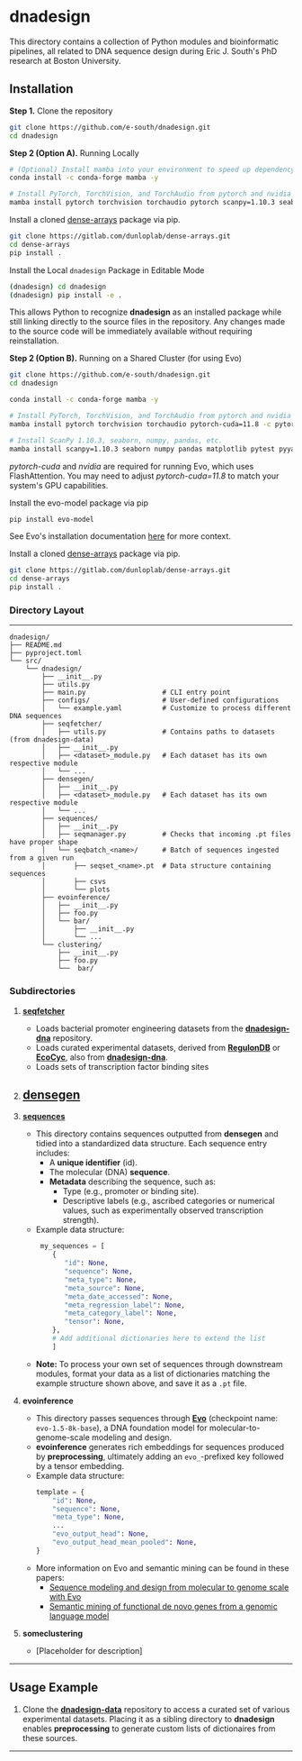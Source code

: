 # dnadesign

This directory contains a collection of Python modules and bioinformatic pipelines, all related to DNA sequence design during Eric J. South's PhD research at Boston University.

## Installation

**Step 1.** Clone the repository
```bash
git clone https://github.com/e-south/dnadesign.git
cd dnadesign
```

**Step 2 (Option A).** Running Locally
```bash
# (Optional) Install mamba into your environment to speed up dependency resolution and installation.
conda install -c conda-forge mamba -y

# Install PyTorch, TorchVision, and TorchAudio from pytorch and nvidia channels.
mamba install pytorch torchvision torchaudio pytorch scanpy=1.10.3 seaborn numpy pandas matplotlib pytest pyyaml -c conda-forge -y
```   

Install a cloned [dense-arrays](https://github.com/e-south/dense-arrays) package via pip.
```bash
git clone https://gitlab.com/dunloplab/dense-arrays.git
cd dense-arrays
pip install .
```

Install the Local `dnadesign` Package in Editable Mode
```bash
(dnadesign) cd dnadesign
(dnadesign) pip install -e .
```
This allows Python to recognize **dnadesign** as an installed package while still linking directly to the source files in the repository. Any changes made to the source code will be immediately available without requiring reinstallation.

**Step 2 (Option B).** Running on a Shared Cluster (for using Evo)
```bash
git clone https://github.com/e-south/dnadesign.git
cd dnadesign

conda install -c conda-forge mamba -y

# Install PyTorch, TorchVision, and TorchAudio from pytorch and nvidia channels.
mamba install pytorch torchvision torchaudio pytorch-cuda=11.8 -c pytorch -c nvidia -y

# Install ScanPy 1.10.3, seaborn, numpy, pandas, etc.
mamba install scanpy=1.10.3 seaborn numpy pandas matplotlib pytest pyyaml -c conda-forge -y
```
*pytorch-cuda* and *nvidia* are required for running Evo, which uses FlashAttention. You may need to adjust *pytorch-cuda=11.8* to match your system's GPU capabilities.


Install the evo-model package via pip
```bash
pip install evo-model
```
See Evo's installation documentation [here](https://github.com/evo-design/evo/tree/main) for more context.

Install a cloned [dense-arrays](https://github.com/e-south/dense-arrays) package via pip.
```bash
git clone https://gitlab.com/dunloplab/dense-arrays.git
cd dense-arrays
pip install .
```

### Directory Layout
---
```text
dnadesign/
├── README.md
├── pyproject.toml
└── src/
    └── dnadesign/
        ├── __init__.py
        ├── utils.py
        ├── main.py                   # CLI entry point
        ├── configs/                  # User-defined configurations
        │   └── example.yaml          # Customize to process different DNA sequences
        ├── seqfetcher/
        │   ├── utils.py              # Contains paths to datasets (from dnadesign-data)
        │   ├── __init__.py 
        │   ├── <dataset>_module.py   # Each dataset has its own respective module
        │   └── ...  
        ├── densegen/
        │   ├── __init__.py 
        │   ├── <dataset>_module.py   # Each dataset has its own respective module
        │   └── ...  
        ├── sequences/                
        │   ├── __init__.py    
        │   ├── seqmanager.py         # Checks that incoming .pt files have proper shape
        │   └── seqbatch_<name>/      # Batch of sequences ingested from a given run
        │       ├── seqset_<name>.pt  # Data structure containing sequences
        │       ├── csvs                
        │       └── plots     
        ├── evoinference/            
        │   ├── __init__.py    
        │   ├── foo.py        
        │   └── bar/                
        │       ├── __init__.py
        │       └── ...                 
        └── clustering/            
            ├── __init__.py    
            ├── foo.py        
            └──  bar/                 
```
     
### Subdirectories

1. [**seqfetcher**](seqfetcher/seqfetcher-docs.md)
   - Loads bacterial promoter engineering datasets from the [**dnadesign-dna**](https://github.com/e-south/dnadesign-data) repository.
   - Loads curated experimental datasets, derived from [**RegulonDB**](https://regulondb.ccg.unam.mx/) or [**EcoCyc**](https://ecocyc.org/), also from [**dnadesign-dna**](https://github.com/e-south/dnadesign-data).
   - Loads sets of transcription factor binding sites

2. [**densegen**](densegen/densegen-docs.md) 
   - 

2. [**sequences**](sequences/sequences-docs.md)
   - This directory contains sequences outputted from **densegen** and tidied into a standardized data structure. Each sequence entry includes:
     - A **unique identifier** (id).
     - The molecular (DNA) **sequence**.
     - **Metadata** describing the sequence, such as:
       - Type (e.g., promoter or binding site).
       - Descriptive labels (e.g., ascribed categories or numerical values, such as experimentally observed transcription strength).
   - Example data structure:
     ```python
      my_sequences = [
         {
            "id": None,
            "sequence": None,
            "meta_type": None,
            "meta_source": None,
            "meta_date_accessed": None,
            "meta_regression_label": None,
            "meta_category_label": None,
            "tensor": None,
         },
         # Add additional dictionaries here to extend the list
         ]
     ```
   - **Note:** To process your own set of sequences through downstream modules, format your data as a list of dictionaries matching the example structure shown above, and save it as a ```.pt``` file.

3. **evoinference**
   - This directory passes sequences through **[Evo](https://github.com/evo-design/evo/tree/main)** (checkpoint name: `evo-1.5-8k-base`), a DNA foundation model for molecular-to-genome-scale modeling and design.
   - **evoinference** generates rich embeddings for sequences produced by **preprocessing**, ultimately adding an `evo_`-prefixed key followed by a tensor embedding.
   - Example data structure:
     ```python
     template = {
         "id": None,
         "sequence": None,
         "meta_type": None,
         ...
         "evo_output_head": None,
         "evo_output_head_mean_pooled": None,
     }
     ```
   - More information on Evo and semantic mining can be found in these papers:
     - [Sequence modeling and design from molecular to genome scale with Evo](https://www.science.org/doi/10.1126/science.ado9336)
     - [Semantic mining of functional de novo genes from a genomic language model](https://doi.org/10.1101/2024.12.17.628962)

4. **someclustering**
   - [Placeholder for description]

---

## **Usage Example**

1. Clone the [**dnadesign-data**](https://github.com/e-south/dnadesign-data) repository to access a curated set of various experimental datasets. Placing it as a sibling directory to **dnadesign** enables **preprocessing** to generate custom lists of dictionaires from these sources. 

---

